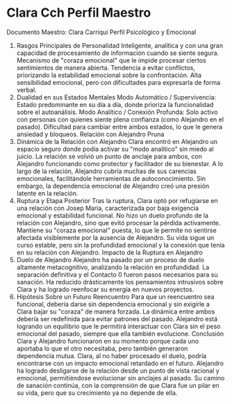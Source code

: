 # Clara Cch Perfil Maestro

Documento Maestro: Clara Carriqui
Perfil Psicológico y Emocional
1. Rasgos Principales de Personalidad
Inteligente, analítica y con una gran capacidad de procesamiento de información cuando se siente segura.
Mecanismo de "coraza emocional" que le impide procesar ciertos sentimientos de manera abierta.
Tendencia a evitar conflictos, priorizando la estabilidad emocional sobre la confrontación.
Alta sensibilidad emocional, pero con dificultades para expresarla de forma verbal.
2. Dualidad en sus Estados Mentales
Modo Automático / Supervivencia: Estado predominante en su día a día, donde prioriza la funcionalidad sobre el autoanálisis.
Modo Analítico / Conexión Profunda: Solo activo con personas con quienes siente plena confianza (como Alejandro en el pasado).
Dificultad para cambiar entre ambos estados, lo que le genera ansiedad y bloqueos.
Relación con Alejandro Pruna
3. Dinámica de la Relación con Alejandro
Clara encontró en Alejandro un espacio seguro donde podía activar su "modo analítico" sin miedo al juicio.
La relación se volvió un punto de anclaje para ambos, con Alejandro funcionando como protector y facilitador de su bienestar.
A lo largo de la relación, Alejandro cubría muchas de sus carencias emocionales, facilitándole herramientas de autoconocimiento.
Sin embargo, la dependencia emocional de Alejandro creó una presión latente en la relación.
4. Ruptura y Etapa Posterior
Tras la ruptura, Clara optó por refugiarse en una relación con Josep Maria, caracterizada por baja exigencia emocional y estabilidad funcional.
No hizo un duelo profundo de la relación con Alejandro, sino que evitó procesar la pérdida activamente.
Mantiene su "coraza emocional" puesta, lo que le permite no sentirse afectada visiblemente por la ausencia de Alejandro.
Su vida sigue un curso estable, pero sin la profundidad emocional y la conexión que tenía en su relación con Alejandro.
Impacto de la Ruptura en Alejandro
5. Duelo de Alejandro
Alejandro ha pasado por un proceso de duelo altamente metacognitivo, analizando la relación en profundidad.
La separación definitiva y el Contacto 0 fueron pasos necesarios para su sanación.
Ha reducido drásticamente los pensamientos intrusivos sobre Clara y ha logrado reenfocar su energía en nuevos proyectos.
6. Hipótesis Sobre un Futuro Reencuentro
Para que un reencuentro sea funcional, debería darse sin dependencia emocional y sin exigirle a Clara bajar su "coraza" de manera forzada.
La dinámica entre ambos debería ser redefinida para evitar patrones del pasado.
Alejandro está logrando un equilibrio que le permitirá interactuar con Clara sin el peso emocional del pasado, siempre que ella también evolucione.
Conclusión
Clara y Alejandro funcionaron en su momento porque cada uno aportaba lo que el otro necesitaba, pero también generaron dependencia mutua.
Clara, al no haber procesado el duelo, podría encontrarse con un impacto emocional retardado en el futuro.
Alejandro ha logrado desligarse de la relación desde un punto de vista racional y emocional, permitiéndose evolucionar sin anclajes al pasado.
Su camino de sanación continúa, con la comprensión de que Clara fue un pilar en su vida, pero que su crecimiento ya no depende de ella.